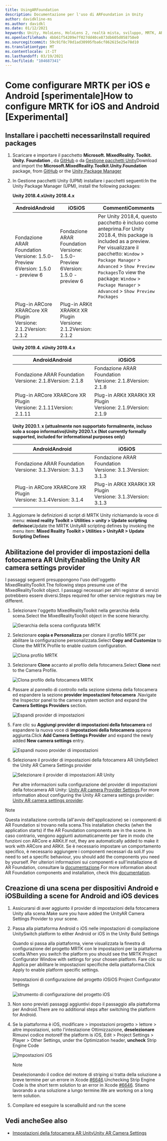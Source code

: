 ```yaml
---
title: UsingARFoundation
description: Documentazione per l'uso di ARFoundation in Unity
author: davidkline-ms
ms.author: davidkl
ms.date: 01/12/2021
keywords: Unity, HoloLens, HoloLens 2, realtà mista, sviluppo, MRTK, AR core, AR Kit
ms.openlocfilehash: 4bb61f54209e7f027dd40ce873db605d058758e0
ms.sourcegitcommit: 59c91f8c70d1ad30995fba6cf862615e25e78d10
ms.translationtype: MT
ms.contentlocale: it-IT
ms.lasthandoff: 03/19/2021
ms.locfileid: "104687341"
---
```

# <a name="how-to-configure-mrtk-for-ios-and-android-experimental"></a><span data-ttu-id="6a639-104">Come configurare MRTK per iOS e Android [sperimentale]</span><span class="sxs-lookup"><span data-stu-id="6a639-104">How to configure MRTK for iOS and Android [Experimental]</span></span>

## <a name="install-required-packages"></a><span data-ttu-id="6a639-105">Installare i pacchetti necessari</span><span class="sxs-lookup"><span data-stu-id="6a639-105">Install required packages</span></span>

1. <span data-ttu-id="6a639-106">Scaricare e importare il pacchetto **Microsoft. MixedReality. Toolkit. Unity. Foundation** , da [GitHub](https://github.com/microsoft/MixedRealityToolkit-Unity/releases/tag/v2.3.0) o da [Gestione pacchetti Unity](../../configuration/usingupm.md)</span><span class="sxs-lookup"><span data-stu-id="6a639-106">Download and import the **Microsoft.MixedReality.Toolkit.Unity.Foundation** package, from [GitHub](https://github.com/microsoft/MixedRealityToolkit-Unity/releases/tag/v2.3.0) or the [Unity Package Manager](../../configuration/usingupm.md)</span></span>

1. <span data-ttu-id="6a639-107">In Gestione pacchetti Unity (UPM) installare i pacchetti seguenti:</span><span class="sxs-lookup"><span data-stu-id="6a639-107">In the Unity Package Manager (UPM), install the following packages:</span></span>

    <span data-ttu-id="6a639-108">**Unity 2018.4.x**</span><span class="sxs-lookup"><span data-stu-id="6a639-108">**Unity 2018.4.x**</span></span>

    | <span data-ttu-id="6a639-109">**Android**</span><span class="sxs-lookup"><span data-stu-id="6a639-109">**Android**</span></span> | <span data-ttu-id="6a639-110">**iOS**</span><span class="sxs-lookup"><span data-stu-id="6a639-110">**iOS**</span></span> | <span data-ttu-id="6a639-111">Commenti</span><span class="sxs-lookup"><span data-stu-id="6a639-111">Comments</span></span> |
    | --- | --- | --- |
    | <span data-ttu-id="6a639-112">Fondazione AR</span><span class="sxs-lookup"><span data-stu-id="6a639-112">AR Foundation</span></span>  <br/> <span data-ttu-id="6a639-113">Versione: 1.5.0-Preview 6</span><span class="sxs-lookup"><span data-stu-id="6a639-113">Version: 1.5.0 - preview 6</span></span> | <span data-ttu-id="6a639-114">Fondazione AR</span><span class="sxs-lookup"><span data-stu-id="6a639-114">AR Foundation</span></span>  <br/> <span data-ttu-id="6a639-115">Versione: 1.5.0-Preview 6</span><span class="sxs-lookup"><span data-stu-id="6a639-115">Version: 1.5.0 - preview 6</span></span> | <span data-ttu-id="6a639-116">Per Unity 2018,4, questo pacchetto è incluso come anteprima.</span><span class="sxs-lookup"><span data-stu-id="6a639-116">For Unity 2018.4, this package is included as a preview.</span></span> <span data-ttu-id="6a639-117">Per visualizzare il pacchetto: `Window` > `Package Manager` > `Advanced` > `Show Preview Packages`</span><span class="sxs-lookup"><span data-stu-id="6a639-117">To view the package: `Window` > `Package Manager` > `Advanced` > `Show Preview Packages`</span></span> |
    | <span data-ttu-id="6a639-118">Plug-in ARCore XR</span><span class="sxs-lookup"><span data-stu-id="6a639-118">ARCore XR Plugin</span></span> <br/> <span data-ttu-id="6a639-119">Versione: 2.1.2</span><span class="sxs-lookup"><span data-stu-id="6a639-119">Version: 2.1.2</span></span> | <span data-ttu-id="6a639-120">Plug-in ARKit XR</span><span class="sxs-lookup"><span data-stu-id="6a639-120">ARKit XR Plugin</span></span> <br/> <span data-ttu-id="6a639-121">Versione: 2.1.2</span><span class="sxs-lookup"><span data-stu-id="6a639-121">Version: 2.1.2</span></span> | |

    <span data-ttu-id="6a639-122">**Unity 2019.4. x**</span><span class="sxs-lookup"><span data-stu-id="6a639-122">**Unity 2019.4.x**</span></span>

    | <span data-ttu-id="6a639-123">**Android**</span><span class="sxs-lookup"><span data-stu-id="6a639-123">**Android**</span></span> | <span data-ttu-id="6a639-124">**iOS**</span><span class="sxs-lookup"><span data-stu-id="6a639-124">**iOS**</span></span> |
    | --- | --- |
    | <span data-ttu-id="6a639-125">Fondazione AR</span><span class="sxs-lookup"><span data-stu-id="6a639-125">AR Foundation</span></span>  <br/> <span data-ttu-id="6a639-126">Versione: 2.1.8</span><span class="sxs-lookup"><span data-stu-id="6a639-126">Version: 2.1.8</span></span> |  <span data-ttu-id="6a639-127">Fondazione AR</span><span class="sxs-lookup"><span data-stu-id="6a639-127">AR Foundation</span></span>  <br/> <span data-ttu-id="6a639-128">Versione: 2.1.8</span><span class="sxs-lookup"><span data-stu-id="6a639-128">Version: 2.1.8</span></span> |
    | <span data-ttu-id="6a639-129">Plug-in ARCore XR</span><span class="sxs-lookup"><span data-stu-id="6a639-129">ARCore XR Plugin</span></span> <br/> <span data-ttu-id="6a639-130">Versione: 2.1.11</span><span class="sxs-lookup"><span data-stu-id="6a639-130">Version: 2.1.11</span></span> | <span data-ttu-id="6a639-131">Plug-in ARKit XR</span><span class="sxs-lookup"><span data-stu-id="6a639-131">ARKit XR Plugin</span></span> <br/> <span data-ttu-id="6a639-132">Versione: 2.1.9</span><span class="sxs-lookup"><span data-stu-id="6a639-132">Version: 2.1.9</span></span> |

    <span data-ttu-id="6a639-133">**Unity 2020.1. x (attualmente non supportato formalmente, incluso solo a scopo informativo)**</span><span class="sxs-lookup"><span data-stu-id="6a639-133">**Unity 2020.1.x (Not currently formally supported, included for informational purposes only)**</span></span>

    | <span data-ttu-id="6a639-134">**Android**</span><span class="sxs-lookup"><span data-stu-id="6a639-134">**Android**</span></span> | <span data-ttu-id="6a639-135">**iOS**</span><span class="sxs-lookup"><span data-stu-id="6a639-135">**iOS**</span></span> |
    | --- | --- |
    | <span data-ttu-id="6a639-136">Fondazione AR</span><span class="sxs-lookup"><span data-stu-id="6a639-136">AR Foundation</span></span>  <br/> <span data-ttu-id="6a639-137">Versione: 3.1.3</span><span class="sxs-lookup"><span data-stu-id="6a639-137">Version: 3.1.3</span></span> |  <span data-ttu-id="6a639-138">Fondazione AR</span><span class="sxs-lookup"><span data-stu-id="6a639-138">AR Foundation</span></span>  <br/> <span data-ttu-id="6a639-139">Versione: 3.1.3</span><span class="sxs-lookup"><span data-stu-id="6a639-139">Version: 3.1.3</span></span> |
    | <span data-ttu-id="6a639-140">Plug-in ARCore XR</span><span class="sxs-lookup"><span data-stu-id="6a639-140">ARCore XR Plugin</span></span> <br/> <span data-ttu-id="6a639-141">Versione: 3.1.4</span><span class="sxs-lookup"><span data-stu-id="6a639-141">Version: 3.1.4</span></span> | <span data-ttu-id="6a639-142">Plug-in ARKit XR</span><span class="sxs-lookup"><span data-stu-id="6a639-142">ARKit XR Plugin</span></span> <br/> <span data-ttu-id="6a639-143">Versione: 3.1.3</span><span class="sxs-lookup"><span data-stu-id="6a639-143">Version: 3.1.3</span></span> |

1. <span data-ttu-id="6a639-144">Aggiornare le definizioni di script di MRTK Unity richiamando la voce di menu: **mixed reality Toolkit > Utilities > unity > Update scripting definisce**</span><span class="sxs-lookup"><span data-stu-id="6a639-144">Update the MRTK UnityAR scripting defines by invoking the menu item: **Mixed Reality Toolkit > Utilities > UnityAR > Update Scripting Defines**</span></span>

## <a name="enabling-the-unity-ar-camera-settings-provider"></a><span data-ttu-id="6a639-145">Abilitazione del provider di impostazioni della fotocamera AR Unity</span><span class="sxs-lookup"><span data-stu-id="6a639-145">Enabling the Unity AR camera settings provider</span></span>

<span data-ttu-id="6a639-146">I passaggi seguenti presuppongono l'uso dell'oggetto MixedRealityToolkit.</span><span class="sxs-lookup"><span data-stu-id="6a639-146">The following steps presume use of the MixedRealityToolkit object.</span></span> <span data-ttu-id="6a639-147">I passaggi necessari per altri registrar di servizi potrebbero essere diversi.</span><span class="sxs-lookup"><span data-stu-id="6a639-147">Steps required for other service registrars may be different.</span></span>

1. <span data-ttu-id="6a639-148">Selezionare l'oggetto MixedRealityToolkit nella gerarchia della scena.</span><span class="sxs-lookup"><span data-stu-id="6a639-148">Select the MixedRealityToolkit object in the scene hierarchy.</span></span>

    ![Gerarchia della scena configurata MRTK](../images/MRTK_ConfiguredHierarchy.png)

1. <span data-ttu-id="6a639-150">Selezionare **copia e Personalizza** per clonare il profilo MRTK per abilitare la configurazione personalizzata.</span><span class="sxs-lookup"><span data-stu-id="6a639-150">Select **Copy and Customize** to Clone the MRTK Profile to enable custom configuration.</span></span>

    ![Clona profilo MRTK](../images/camera-system/CloneProfileARFoundation.png)

1. <span data-ttu-id="6a639-152">Selezionare **Clone** accanto al profilo della fotocamera.</span><span class="sxs-lookup"><span data-stu-id="6a639-152">Select **Clone** next to the Camera Profile.</span></span>

    ![Clona profilo della fotocamera MRTK](../images/camera-system/CloneCameraProfileARFoundation.png)

1. <span data-ttu-id="6a639-154">Passare al pannello di controllo nella sezione sistema della fotocamera ed espandere la sezione **provider impostazioni fotocamera** .</span><span class="sxs-lookup"><span data-stu-id="6a639-154">Navigate the Inspector panel to the camera system section and expand the **Camera Settings Providers** section.</span></span>

    ![Espandi provider di impostazioni](../images/camera-system/ExpandProviders.png)

1. <span data-ttu-id="6a639-156">Fare clic su **Aggiungi provider di impostazioni della fotocamera** ed espandere la nuova voce di **impostazioni della fotocamera** appena aggiunta.</span><span class="sxs-lookup"><span data-stu-id="6a639-156">Click **Add Camera Settings Provider** and expand the newly added **New camera settings** entry.</span></span>

    ![Espandi nuovo provider di impostazioni](../images/camera-system/ExpandNewProvider.png)

1. <span data-ttu-id="6a639-158">Selezionare il provider di impostazioni della fotocamera AR Unity</span><span class="sxs-lookup"><span data-stu-id="6a639-158">Select the Unity AR Camera Settings provider</span></span>

    ![Selezionare il provider di impostazioni AR Unity](../images/camera-system/SelectUnityArSettings.png)

    <span data-ttu-id="6a639-160">Per altre informazioni sulla configurazione del provider di impostazioni della fotocamera AR Unity: [Unity AR camera Provider Settings](../camera-system/UnityArCameraSettings.md).</span><span class="sxs-lookup"><span data-stu-id="6a639-160">For more information about configuring the Unity AR camera settings provider: [Unity AR camera settings provider](../camera-system/UnityArCameraSettings.md).</span></span>

> [!NOTE]
> <span data-ttu-id="6a639-161">Questa installazione controlla (all'avvio dell'applicazione) se i componenti di AR Foundation si trovano nella scena.</span><span class="sxs-lookup"><span data-stu-id="6a639-161">This installation checks (when the application starts) if the AR Foundation components are in the scene.</span></span> <span data-ttu-id="6a639-162">In caso contrario, vengono aggiunti automaticamente per fare in modo che funzioni con ARCore e ARKit.</span><span class="sxs-lookup"><span data-stu-id="6a639-162">If not, they are automatically added to make it work with ARCore and ARKit.</span></span>
> <span data-ttu-id="6a639-163">Se è necessario impostare un comportamento specifico, è necessario aggiungere i componenti necessari da soli.</span><span class="sxs-lookup"><span data-stu-id="6a639-163">If you need to set a specific behaviour, you should add the components you need by yourself.</span></span>
> <span data-ttu-id="6a639-164">Per ulteriori informazioni sui componenti e sull'installazione di AR Foundation, consultare la [documentazione](https://docs.unity3d.com/Packages/com.unity.xr.arfoundation@2.2/manual/index.html#samples).</span><span class="sxs-lookup"><span data-stu-id="6a639-164">For more information about AR Foundation components and installation, check this [documentation](https://docs.unity3d.com/Packages/com.unity.xr.arfoundation@2.2/manual/index.html#samples).</span></span>

## <a name="building-a-scene-for-android-and-ios-devices"></a><span data-ttu-id="6a639-165">Creazione di una scena per dispositivi Android e iOS</span><span class="sxs-lookup"><span data-stu-id="6a639-165">Building a scene for Android and iOS devices</span></span>

1. <span data-ttu-id="6a639-166">Assicurarsi di aver aggiunto il provider di impostazioni della fotocamera Unity alla scena.</span><span class="sxs-lookup"><span data-stu-id="6a639-166">Make sure you have added the UnityAR Camera Settings Provider to your scene.</span></span>

1. <span data-ttu-id="6a639-167">Passa alla piattaforma Android o iOS nelle impostazioni di compilazione Unity</span><span class="sxs-lookup"><span data-stu-id="6a639-167">Switch platform to either Android or iOS in the Unity Build Settings</span></span>

    <span data-ttu-id="6a639-168">Quando si passa alla piattaforma, viene visualizzata la finestra di configurazione del progetto MRTK con le impostazioni per la piattaforma scelta.</span><span class="sxs-lookup"><span data-stu-id="6a639-168">When you switch the platform you should see the MRTK Project Configurator Window with settings for your chosen platform.</span></span>  <span data-ttu-id="6a639-169">Fare clic su Applica per abilitare le impostazioni specifiche della piattaforma.</span><span class="sxs-lookup"><span data-stu-id="6a639-169">Click Apply to enable platform specific settings.</span></span>

    <span data-ttu-id="6a639-170">Impostazioni di configurazione del progetto iOS</span><span class="sxs-lookup"><span data-stu-id="6a639-170">iOS Project Configurator Settings</span></span>

    ![strumento di configurazione del progetto iOS](../images/camera-system/MRTKProjectConfigurator.png)

1. <span data-ttu-id="6a639-172">Non sono previsti passaggi aggiuntivi dopo il passaggio alla piattaforma per Android.</span><span class="sxs-lookup"><span data-stu-id="6a639-172">There are no additional steps after switching the platform for Android.</span></span>

1. <span data-ttu-id="6a639-173">Se la piattaforma è iOS, modificare > impostazioni progetto > lettore > altre impostazioni, sotto l'intestazione Ottimizzazione, **deselezionare** Rimuovi codice motore</span><span class="sxs-lookup"><span data-stu-id="6a639-173">If the platform is iOS, Edit > Project Settings > Player > Other Settings, under the Optimization header, **uncheck** Strip Engine Code</span></span>

    ![Impostazioni iOS](../images/camera-system/UncheckStripEngineCodeiOS.png)

    > [!NOTE]
    > <span data-ttu-id="6a639-175">Deselezionando il codice del motore di striping si tratta della soluzione a breve termine per un errore in Xcode [#6646](https://github.com/microsoft/MixedRealityToolkit-Unity/issues/6646).</span><span class="sxs-lookup"><span data-stu-id="6a639-175">Unchecking Strip Engine Code is the short term solution to an error in Xcode [#6646](https://github.com/microsoft/MixedRealityToolkit-Unity/issues/6646).</span></span>  <span data-ttu-id="6a639-176">Stiamo lavorando a una soluzione a lungo termine.</span><span class="sxs-lookup"><span data-stu-id="6a639-176">We are working on a long term solution.</span></span>

1. <span data-ttu-id="6a639-177">Compilare ed eseguire la scena</span><span class="sxs-lookup"><span data-stu-id="6a639-177">Build and run the scene</span></span>

## <a name="see-also"></a><span data-ttu-id="6a639-178">Vedi anche</span><span class="sxs-lookup"><span data-stu-id="6a639-178">See also</span></span>

- [<span data-ttu-id="6a639-179">Impostazioni della fotocamera AR Unity</span><span class="sxs-lookup"><span data-stu-id="6a639-179">Unity AR Camera Settings</span></span>](../camera-system/UnityArCameraSettings.md)
